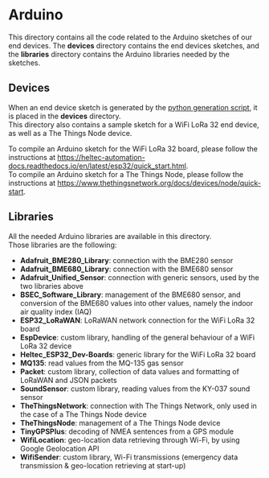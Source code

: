 # Arduino

This directory contains all the code related to the Arduino sketches of our end devices.
The **devices** directory contains the end devices sketches,
and the **libraries** directory contains the Arduino libraries needed by the sketches.

## Devices
When an end device sketch is generated by the [python generation script](../generate-sketch/), it is placed in the **devices** directory.\
This directory also contains a sample sketch for a WiFi LoRa 32 end device,
as well as a The Things Node device.

To compile an Arduino sketch for the WiFi LoRa 32 board, please follow the instructions at https://heltec-automation-docs.readthedocs.io/en/latest/esp32/quick_start.html. \
To compile an Arduino sketch for a The Things Node, please follow the instructions at https://www.thethingsnetwork.org/docs/devices/node/quick-start.

## Libraries
All the needed Arduino libraries are available in this directory.\
Those libraries are the following:
- **Adafruit_BME280_Library**: connection with the BME280 sensor
- **Adafruit_BME680_Library**: connection with the BME680 sensor
- **Adafruit_Unified_Sensor**: connection with generic sensors, used by the two libraries above
- **BSEC_Software_Library**: management of the BME680 sensor, and conversion of the BME680 values into other values, namely the indoor air quality index (IAQ)
- **ESP32_LoRaWAN**: LoRaWAN network connection for the WiFi LoRa 32 board
- **EspDevice**: custom library, handling of the general behaviour of a WiFi LoRa 32 device
- **Heltec_ESP32_Dev-Boards**: generic library for the WiFi LoRa 32 board
- **MQ135**: read values from the MQ-135 gas sensor
- **Packet**: custom library, collection of data values and formatting of LoRaWAN and JSON packets
- **SoundSensor**: custom library, reading values from the KY-037 sound sensor
- **TheThingsNetwork**: connection with The Things Network, only used in the case of a The Things Node device
- **TheThingsNode**: management of a The Things Node device
- **TinyGPSPlus**: decoding of NMEA sentences from a GPS module
- **WifiLocation**: geo-location data retrieving through Wi-Fi, by using Google Geolocation API
- **WifiSender**: custom library, Wi-Fi transmissions (emergency data transmission & geo-location retrieving at start-up)
